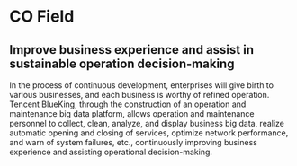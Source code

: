 # CO Field

## Improve business experience and assist in sustainable operation decision-making

In the process of continuous development, enterprises will give birth to various businesses, and each business is worthy of refined operation. Tencent BlueKing, through the construction of an operation and maintenance big data platform, allows operation and maintenance personnel to collect, clean, analyze, and display business big data, realize automatic opening and closing of services, optimize network performance, and warn of system failures, etc., continuously improving business experience and assisting operational decision-making.